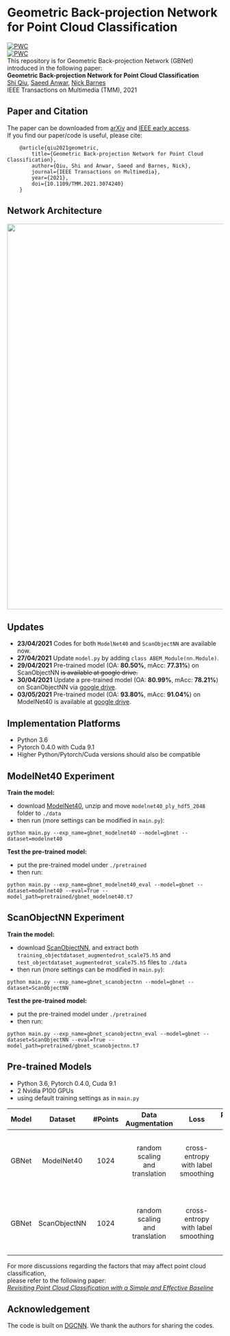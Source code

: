# Geometric Back-projection Network for Point Cloud Classification
[![PWC](https://img.shields.io/endpoint.svg?url=https://paperswithcode.com/badge/geometric-feedback-network-for-point-cloud/3d-point-cloud-classification-on-scanobjectnn)](https://paperswithcode.com/sota/3d-point-cloud-classification-on-scanobjectnn?p=geometric-feedback-network-for-point-cloud)  
[![PWC](https://img.shields.io/endpoint.svg?url=https://paperswithcode.com/badge/geometric-feedback-network-for-point-cloud/3d-point-cloud-classification-on-modelnet40)](https://paperswithcode.com/sota/3d-point-cloud-classification-on-modelnet40?p=geometric-feedback-network-for-point-cloud)  
This repository is for Geometric Back-projection Network (GBNet) introduced in the following paper:  
**Geometric Back-projection Network for Point Cloud Classification**  
[Shi Qiu](https://shiqiu0419.github.io/), [Saeed Anwar](https://saeed-anwar.github.io/),  [Nick Barnes](http://users.cecs.anu.edu.au/~nmb/)    
IEEE Transactions on Multimedia (TMM), 2021  
## Paper and Citation
The paper can be downloaded from [arXiv](https://arxiv.org/abs/1911.12885) and [IEEE early access](https://ieeexplore.ieee.org/document/9410405).  
If you find our paper/code is useful, please cite:

        @article{qiu2021geometric,
            title={Geometric Back-projection Network for Point Cloud Classification},
            author={Qiu, Shi and Anwar, Saeed and Barnes, Nick},
            journal={IEEE Transactions on Multimedia},
            year={2021},
            doi={10.1109/TMM.2021.3074240}
        }

## Network Architecture
<p align="center">
  <img width="900" src="https://github.com/ShiQiu0419/GBNet/blob/master/gbnet.png">
</p>

## Updates
* **23/04/2021** Codes for both ```ModelNet40``` and ```ScanObjectNN``` are available now. 
* **27/04/2021** Update ```model.py``` by adding ```class ABEM_Module(nn.Module)```.
* **29/04/2021** Pre-trained model (OA: **80.50%**, mAcc: **77.31%**) on ScanObjectNN ~~is available at google drive.~~
* **30/04/2021** Update a pre-trained model (OA: **80.99%**, mAcc: **78.21%**) on ScanObjectNN via [google drive](https://drive.google.com/file/d/1Fh17b3kruQiGzdgMV8kdzyEUanKsy-PV/view?usp=sharing).
* **03/05/2021** Pre-trained model (OA: **93.80%**, mAcc: **91.04%**) on ModelNet40 is available at [google drive](https://drive.google.com/file/d/1EcjzYv0c_TB3AJQ9ZJpHl_UqP2m-mRTK/view?usp=sharing).

## Implementation Platforms
* Python 3.6
* Pytorch 0.4.0 with Cuda 9.1
* Higher Python/Pytorch/Cuda versions should also be compatible

## ModelNet40 Experiment 
**Train the model:**
* download [ModelNet40](https://shapenet.cs.stanford.edu/media/modelnet40_ply_hdf5_2048.zip), unzip and move ```modelnet40_ply_hdf5_2048``` folder to ```./data```
* then run (more settings can be modified in ```main.py```):    
```
python main.py --exp_name=gbnet_modelnet40 --model=gbnet --dataset=modelnet40
```   

**Test the pre-trained model:**
* put the pre-trained model under ```./pretrained```
* then run:
```
python main.py --exp_name=gbnet_modelnet40_eval --model=gbnet --dataset=modelnet40 --eval=True --model_path=pretrained/gbnet_modelnet40.t7
```

## ScanObjectNN Experiment 
**Train the model:**
* download [ScanObjectNN](https://github.com/hkust-vgd/scanobjectnn/), and extract both ```training_objectdataset_augmentedrot_scale75.h5``` and ```test_objectdataset_augmentedrot_scale75.h5``` files to ```./data```
* then run (more settings can be modified in ```main.py```):
```
python main.py --exp_name=gbnet_scanobjectnn --model=gbnet --dataset=ScanObjectNN
``` 

**Test the pre-trained model:**
* put the pre-trained model under ```./pretrained```
* then run:
```
python main.py --exp_name=gbnet_scanobjectnn_eval --model=gbnet --dataset=ScanObjectNN --eval=True --model_path=pretrained/gbnet_scanobjectnn.t7
```

## Pre-trained Models
* Python 3.6, Pytorch 0.4.0, Cuda 9.1
* 2 Nvidia P100 GPUs
* using default training settings as in ```main.py```

| Model            | Dataset             |#Points             | Data<br />Augmentation | Loss | Performance<br />on Test Set            | Download<br />Link   |
|:----------------:|:-------------------:|:-------------------:|:----------:|:-----------------:|:-------------------------------------------------------------------------------:|:------:|
| GBNet | ModelNet40 | 1024 | random scaling<br />and translation | cross-entropy<br />with label smoothing                 | overall accuracy: **93.80%**<br />average class accuracy: **91.04%**                                          | [google drive](https://drive.google.com/file/d/1EcjzYv0c_TB3AJQ9ZJpHl_UqP2m-mRTK/view?usp=sharing) |
| GBNet | ScanObjectNN | 1024 | random scaling<br />and translation | cross-entropy<br />with label smoothing                 | overall accuracy: **80.99%**<br />average class accuracy: **78.21%**                                           | [google drive](https://drive.google.com/file/d/1Fh17b3kruQiGzdgMV8kdzyEUanKsy-PV/view?usp=sharing) |

For more discussions regarding the factors that may affect point cloud classification,  
please refer to the following paper:  
*[Revisiting Point Cloud Classification with a Simple and Effective Baseline](https://openreview.net/pdf?id=XwATtbX3oCz)*

## Acknowledgement
The code is built on [DGCNN](https://github.com/WangYueFt/dgcnn/tree/master/pytorch). We thank the authors for sharing the codes.
